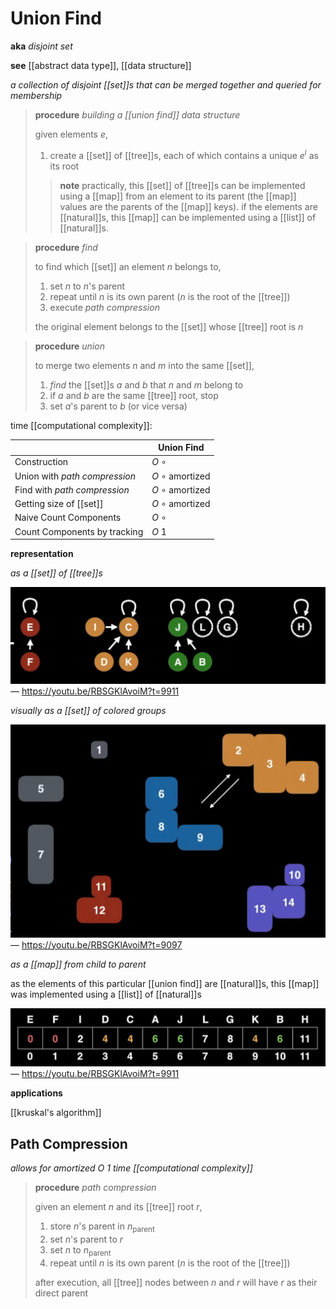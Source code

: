 # Union Find

**aka** _disjoint set_

**see** [[abstract data type]], [[data structure]]

_a collection of disjoint [[set]]s that can be merged together and queried for membership_

> **procedure** _building a [[union find]] data structure_
>
> given elements $e$,
>
> 1. create a [[set]] of [[tree]]s, each of which contains a unique $e^i$ as its root
>
> > **note** practically, this [[set]] of [[tree]]s can be implemented using a [[map]] from an element to its parent (the [[map]] values are the parents of the [[map]] keys). if the elements are [[natural]]s, this [[map]] can be implemented using a [[list]] of [[natural]]s.

> **procedure** _find_
>
> to find which [[set]] an element $n$ belongs to,
>
> 1. set $n$ to $n$'s parent
> 2. repeat until $n$ is its own parent ($n$ is the root of the [[tree]])
> 3. execute _path compression_
>
> the original element belongs to the [[set]] whose [[tree]] root is $n$

> **procedure** _union_
>
> to merge two elements $n$ and $m$ into the same [[set]],
>
> 1. _find_ the [[set]]s $a$ and $b$ that $n$ and $m$ belong to
> 2. if $a$ and $b$ are the same [[tree]] root, stop
> 3. set $a$'s parent to $b$ (or vice versa)

time [[computational complexity]]:

|                               | Union Find           |
| ----------------------------- | -------------------- |
| Construction                  | $O\ \circ$           |
| Union with _path compression_ | $O\ \circ$ amortized |
| Find with _path compression_  | $O\ \circ$ amortized |
| Getting size of [[set]]       | $O\ \circ$ amortized |
| Naive Count Components        | $O\ \circ$           |
| Count Components by tracking  | $O\ 1$               |

**representation**

_as a [[set]] of [[tree]]s_

![](20220914132818.png) &mdash; <https://youtu.be/RBSGKlAvoiM?t=9911>

_visually as a [[set]] of colored groups_

![](20220914132951.png) &mdash; <https://youtu.be/RBSGKlAvoiM?t=9097>

_as a [[map]] from child to parent_

as the elements of this particular [[union find]] are [[natural]]s, this [[map]] was implemented using a [[list]] of [[natural]]s

![](20220914133131.png) &mdash; <https://youtu.be/RBSGKlAvoiM?t=9911>

**applications**

[[kruskal's algorithm]]

## Path Compression

_allows for amortized $O\ 1$ time [[computational complexity]]_

> **procedure** _path compression_
>
> given an element $n$ and its [[tree]] root $r$,
>
> 1. store $n$'s parent in $n_\text{parent}$
> 2. set $n$'s parent to $r$
> 3. set $n$ to $n_\text{parent}$
> 4. repeat until $n$ is its own parent ($n$ is the root of the [[tree]])
>
> after execution, all [[tree]] nodes between $n$ and $r$ will have $r$ as their direct parent

